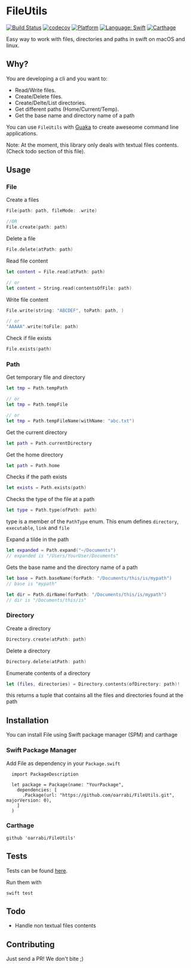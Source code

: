# FileUtils

[![Build Status](https://travis-ci.org/oarrabi/FileUtils.svg?branch=master)](https://travis-ci.org/oarrabi/FileUtils)
[![codecov](https://codecov.io/gh/oarrabi/FileUtils/branch/master/graph/badge.svg)](https://codecov.io/gh/oarrabi/FileUtils)
[![Platform](https://img.shields.io/badge/platform-osx-lightgrey.svg)](https://travis-ci.org/oarrabi/FileUtils)
[![Language: Swift](https://img.shields.io/badge/language-swift-orange.svg)](https://travis-ci.org/oarrabi/FileUtils)
[![Carthage](https://img.shields.io/badge/Carthage-compatible-4BC51D.svg?style=flat)](https://github.com/Carthage/Carthage)

Easy way to work with files, directories and paths in swift on macOS and linux.

## Why?

You are developing a cli and you want to:
- Read/Write files.
- Create/Delete files.
- Create/Delte/List directories.
- Get different paths (Home/Current/Temp).
- Get the base name and directory name of a path


You can use `FileUtils` with [Guaka](https://github.com/oarrabi/Process) to create aweseome command line applications.

Note: At the moment, this library only deals with textual files contents. (Check todo section of this file).

## Usage

### File
Create a files

```swift
File(path: path, fileMode: .write)

//OR
File.create(path: path)
```

Delete a file

```swift
File.delete(atPath: path)
```

Read file content

```swift
let content = File.read(atPath: path)

// or
let content = String.read(contentsOfFile: path)
```

Write file content

```swift
File.write(string: "ABCDEF", toPath: path, )

// or
"AAAAA".write(toFile: path)
```

Check if file exists

```swift
File.exists(path)
```

### Path

Get temporary file and directory

```swift
let tmp = Path.tempPath

// or
let tmp = Path.tempFile

// or
let tmp = Path.tempFileName(withName: "abc.txt")
```

Get the current directory

```swift
let path = Path.currentDirectory
```

Get the home directory

```swift
let path = Path.home
```

Checks if the path exists

```swift
let exists = Path.exists(path)
```

Checks the type of the file at a path

```swift
let type = Path.type(ofPath: path)
```

type is a member of the `PathType` enum. This enum defines `directory`, `executable`, `link` and `file`

Expand a tilde in the path

```swift
let expanded = Path.expand("~/Documents")
// expanded is "/Users/YourUser/Documents"
```

Gets the base name and the directory name of a path

```swift
let base = Path.baseName(forPath: "/Documents/this/is/mypath")
// base is "mypath"

let dir = Path.dirName(forPath: "/Documents/this/is/mypath")
// dir is "/Documents/this/is"
```

### Directory

Create a directory

```swift
Directory.create(atPath: path)
```

Delete a directory

```swift
Directory.delete(atPath: path)
```

Enumerate contents of a directory

```swift
let (files, directories) = Directory.contents(ofDirectory: path)!
```

this returns a tuple that contains all the files and directories found at the path

## Installation
You can install File using Swift package manager (SPM) and carthage

### Swift Package Manager
Add File as dependency in your `Package.swift`

```
  import PackageDescription

  let package = Package(name: "YourPackage",
    dependencies: [
      .Package(url: "https://github.com/oarrabi/FileUtils.git", majorVersion: 0),
    ]
  )
```

### Carthage
    github 'oarrabi/FileUtils'

## Tests
Tests can be found [here](https://github.com/oarrabi/FileUtils/tree/master/Tests).

Run them with
```
swift test
```

## Todo
- Handle non textual files contents

## Contributing

Just send a PR! We don't bite ;)
